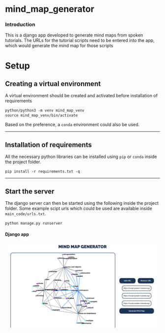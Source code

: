 # mind_map_generator

### Introduction
This is a django app developed to generate mind maps from spoken tutorials. The URLs for the tutorial scripts need to be entered into the app, which would generate the mind map for those scripts

# Setup

## Creating a virtual environment

A virtual environment should be created and activated before installation of requirements

```
python/python3 -m venv mind_map_venv
source mind_map_venv/bin/activate
```

Based on the preference, a `conda` environment could also be used.

---
## Installation of requirements

All the necessary python libraries can be installed using `pip` or `conda` inside the project folder.

```
pip install -r requirements.txt -q
```

---
## Start the server

The django server can then be started using the following inside the project folder. Some example scipt urls which could be used are available inside `main_code/urls.txt`.

```
python manage.py runserver
```

#### Django app
<p>
<img src="examples/django_app.png" width"100%">
</p>

